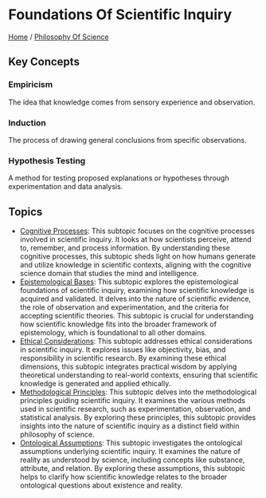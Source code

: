 # Foundations Of Scientific Inquiry

[Home](../../../README.md) / [Philosophy Of Science](../../../philosophy_of_science/README.md)

## Key Concepts

### Empiricism

The idea that knowledge comes from sensory experience and observation.

### Induction

The process of drawing general conclusions from specific observations.

### Hypothesis Testing

A method for testing proposed explanations or hypotheses through experimentation and data analysis.

## Topics

- [Cognitive Processes](cognitive_processes/README.md): This subtopic focuses on the cognitive processes involved in scientific inquiry. It looks at how scientists perceive, attend to, remember, and process information. By understanding these cognitive processes, this subtopic sheds light on how humans generate and utilize knowledge in scientific contexts, aligning with the cognitive science domain that studies the mind and intelligence.
- [Epistemological Bases](epistemological_bases/README.md): This subtopic explores the epistemological foundations of scientific inquiry, examining how scientific knowledge is acquired and validated. It delves into the nature of scientific evidence, the role of observation and experimentation, and the criteria for accepting scientific theories. This subtopic is crucial for understanding how scientific knowledge fits into the broader framework of epistemology, which is foundational to all other domains.
- [Ethical Considerations](ethical_considerations/README.md): This subtopic addresses ethical considerations in scientific inquiry. It explores issues like objectivity, bias, and responsibility in scientific research. By examining these ethical dimensions, this subtopic integrates practical wisdom by applying theoretical understanding to real-world contexts, ensuring that scientific knowledge is generated and applied ethically.
- [Methodological Principles](methodological_principles/README.md): This subtopic delves into the methodological principles guiding scientific inquiry. It examines the various methods used in scientific research, such as experimentation, observation, and statistical analysis. By exploring these principles, this subtopic provides insights into the nature of scientific inquiry as a distinct field within philosophy of science.
- [Ontological Assumptions](ontological_assumptions/README.md): This subtopic investigates the ontological assumptions underlying scientific inquiry. It examines the nature of reality as understood by science, including concepts like substance, attribute, and relation. By exploring these assumptions, this subtopic helps to clarify how scientific knowledge relates to the broader ontological questions about existence and reality.
